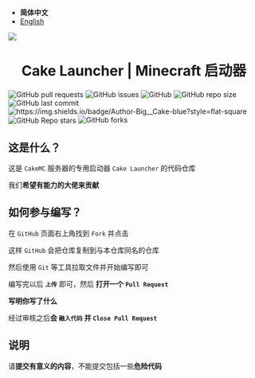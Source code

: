 - **简体中文**
- [English](https://github.com/Big-Cake-jpg/Cake-Launcher/blob/dev/README-en.md)

<img src="https://cdn.jsdelivr.net/gh/Big-Cake-jpg/Image_For_My_Blog/launcher-develop/cake-launcher.png" align="center"></img>

<h1 align="center">Cake Launcher | Minecraft 启动器</h1>

<img align="center" alt="GitHub pull requests" src="https://img.shields.io/github/issues-pr/Big-Cake-jpg/Cake-Launcher?label=Pull%20Requests&style=flat-square">
<img align="center" alt="GitHub issues" src="https://img.shields.io/github/issues/Big-Cake-jpg/Cake-Launcher?label=Issues&style=flat-square">
<img align="center" alt="GitHub" src="https://img.shields.io/github/license/Big-Cake-jpg/Cake-Launcher?label=License&style=flat-square">
<img align="center" alt="GitHub repo size" src="https://img.shields.io/github/repo-size/Big-Cake-jpg/Cake-Launcher?label=Repository%20Size&style=flat-square">
<img align="center" alt="GitHub last commit" src="https://img.shields.io/github/last-commit/Big-Cake-jpg/Cake-Launcher?label=Last%20commit&style=flat-square">
<img align="center" alt="https://img.shields.io/badge/Author-Big__Cake-blue?style=flat-square">
<img align="center" alt="GitHub Repo stars" src="https://img.shields.io/github/stars/Big-Cake-jpg/Cake-Launcher?label=Stars&style=flat-square">
<img alt="GitHub forks" src="https://img.shields.io/github/forks/Big-Cake-jpg/Cake-Launcher?label=Forks&style=flat-square"> 

## 这是什么？

这是 `CakeMC` 服务器的专用启动器 `Cake Launcher` 的代码仓库

我们**希望有能力的大佬来贡献**

## 如何参与编写？

在 `GitHub` 页面右上角找到 `Fork` 并点击

这样 `GitHub` 会把仓库复制到与本仓库同名的仓库

然后使用 `Git` 等工具拉取文件并开始编写即可

编写完以后 **`上传`** 即可，然后 **打开一个 `Pull Request`**

**写明你写了什么**

经过审核之后**会 `融入代码` 并 `Close Pull Request`**

## 说明

请**提交有意义的内容**，不能提交包括一些**危险代码**
